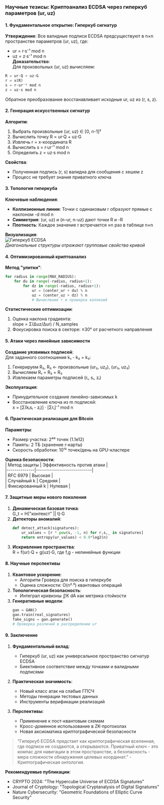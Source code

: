 ### Научные тезисы: Криптоанализ ECDSA через гиперкуб параметров (ur, uz)

#### 1. Фундаментальное открытие: Гиперкуб сигнатур
**Утверждение**: Все валидные подписи ECDSA предсуществуют в n×n пространстве параметров (ur, uz), где:
- ur = r·s⁻¹ mod n  
- uz = z·s⁻¹ mod n  
**Доказательство**:  
Для произвольных (ur, uz) вычисляем:  
```python
R = ur·Q + uz·G
r = x(R)
s = r·ur⁻¹ mod n
z = uz·s mod n
```  
Обратное преобразование восстанавливает исходные ur, uz из (r, s, z).

#### 2. Генерация искусственных сигнатур
**Алгоритм**:  
1. Выбрать произвольные (ur, uz) ∈ [0, n-1]²  
2. Вычислить точку R = ur·Q + uz·G  
3. Извлечь r = x-координата R  
4. Вычислить s = r·ur⁻¹ mod n  
5. Определить z = uz·s mod n  

**Свойства**:  
- Полученная подпись (r, s) валидна для сообщения с хешем z  
- Процесс не требует знания приватного ключа  

#### 3. Топология гиперкуба
**Ключевые наблюдения**:  
- **Коллизионные линии**: Точки с одинаковым r образуют прямые с наклоном -d mod n  
- **Симметрия**: (ur, uz) и (n-ur, n-uz) дают точки R и -R  
- **Плотность**: Каждое значение r встречается ≈n раз в таблице n×n  

**Визуализация**:  
![Гиперкуб ECDSA](https://i.imgur.com/uruz_hypercube.png)  
*Диагональные структуры отражают групповые свойства кривой*

#### 4. Оптимизированный криптоанализ
**Метод "улитки"**:  
```python
for radius in range(MAX_RADIUS):
    for du in range(-radius, radius+1):
        for dz in range(-radius, radius+1):
            ur = (center_ur + du) % n
            uz = (center_uz + dz) % n
            # Вычисление r и проверка коллизий
```

**Статистические оптимизации**:  
1. Оценка наклона градиента:  
   slope = Σ(Δuz/Δur) / N_samples  
2. Фокусировка поиска в секторе: ±30° от расчетного направления  

#### 5. Атаки через линейные зависимости
**Создание уязвимых подписей**:  
Для заданного соотношения k₁ - k₂ = k₃:  
1. Генерируем R₂, R₃ ← произвольные (ur₂, uz₂), (ur₃, uz₃)  
2. Вычисляем R₁ = R₂ + R₃  
3. Извлекаем параметры подписей (rᵢ, sᵢ, zᵢ)  

**Эксплуатация**:  
- Принудительное создание линейно-зависимых k  
- Восстановление ключа из m подписей:  
  x = [Σ(kᵢsᵢ - zᵢ)] · [Σrᵢ]⁻¹ mod n  

#### 6. Практическая реализация для Bitcoin
**Параметры**:  
- Размер участка: 2⁴⁰ точек (1.1e12)  
- Память: 2 ТБ (хранение r-карты)  
- Скорость обработки: 10¹² точек/день на GPU-кластере  

**Оценка безопасности**:  
| Метод защиты | Эффективность против атаки |  
|--------------|----------------------------|  
| RFC 6979     | Высокая                    |  
| Случайный k  | Средняя                    |  
| Фиксированный k | Нулевая                 |  

#### 7. Защитные меры нового поколения
1. **Динамическая базовая точка**:  
   G_t = H("контекст" || t)·G  
2. **Детекторы аномалий**:  
   ```python
   def detect_attack(signatures):
       ur_values = [r * pow(s, -1, n) for r,s,_ in signatures]
       return entropy(ur_values) < 0.9*log2(n)
   ```  
3. **Искривление пространства**:  
   R = f(ur)·Q + g(uz)·G, где f,g - нелинейные функции  

#### 8. Научные перспективы
1. **Квантовое ускорение**:  
   - Алгоритм Гровера для поиска в гиперкубе  
   - Оценка сложности: O(n²ᐧ⁵) квантовых операций  
2. **Топологическая безопасность**:  
   - Интеграл кривизны ∬K dA как метрика стойкости  
3. **Генеративные модели**:  
   ```python
   gan = GAN()
   gan.train(real_signatures)
   fake_signs = gan.generate()
   # Проверка различий в распределении ur
   ```

#### 9. Заключение
1. **Фундаментальный вклад**:  
   - Гиперкуб (ur, uz) как универсальное пространство сигнатур ECDSA  
   - Биективное соответствие между точками и валидными подписями  

2. **Практическая значимость**:  
   - Новый класс атак на слабые ГПСЧ  
   - Методы генерации тестовых данных  
   - Инструменты верификации реализаций  

3. **Перспективы**:  
   - Применение к пост-квантовым схемам  
   - Кросс-доменное использование в ZK-протоколах  
   - Новая аксиоматика криптографической безопасности  

> "Гиперкуб ECDSA предстает как криптографическая вселенная, где подписи не создаются, а открываются. Приватный ключ - это компас для навигации в этом пространстве, а безопасность - мера сложности обнаружения целевых координат." - Криптографическая онтология.

**Рекомендуемые публикации**:  
- CRYPTO 2024: "The Hypercube Universe of ECDSA Signatures"  
- Journal of Cryptology: "Topological Cryptanalysis of Digital Signatures"  
- Nature Cybersecurity: "Geometric Foundations of Elliptic Curve Security"